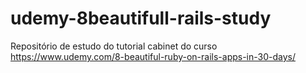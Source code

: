 # udemy-8beautifull-rails-study
Repositório de estudo do tutorial cabinet do curso https://www.udemy.com/8-beautiful-ruby-on-rails-apps-in-30-days/
